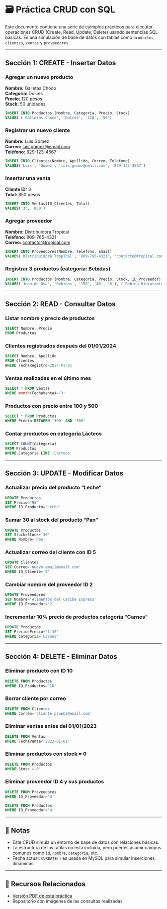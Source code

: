 # 🗃️ Práctica CRUD con SQL

Este documento contiene una serie de ejemplos prácticos para ejecutar operaciones CRUD (Create, Read, Update, Delete) usando sentencias SQL básicas. Es una simulación de base de datos con tablas como `productos`, `clientes`, `ventas` y `proveedores`.

---

## Sección 1: CREATE - Insertar Datos

### Agregar un nuevo producto
**Nombre:** Galletas Choco  
**Categoría:** Dulces  
**Precio:** 120 pesos  
**Stock:** 50 unidades

```sql
INSERT INTO Productos (Nombre, Categoria, Precio, Stock)
VALUES ('Galletas Choco', 'Dulces', '120', '50')
```

### Registrar un nuevo cliente
**Nombre:** Luis Gómez  
**Correo:** luis.gomez@email.com  
**Teléfono:** 829-123-4567

```sql
INSERT INTO Clientes(Nombre, Apellido, Correo, Telefono)
VALUES('Luis', 'Gómez', 'luis.gomez@email.com', '829-123-4567')
```

### Insertar una venta
**Cliente ID:** 3  
**Total:** 850 pesos

```sql
INSERT INTO Ventas(ID_Clientes, Total)
VALUES('3', '850')
```

### Agregar proveedor
**Nombre:** Distribuidora Tropical  
**Teléfono:** 809-765-4321  
**Correo:** contacto@tropical.com

```sql
INSERT INTO Proveedores(Nombre, Telefono, Email)
VALUES('Distribuidora Tropical', '809-765-4321', 'contacto@tropical.com')
```

### Registrar 3 productos (categoría: Bebidas)

```sql
INSERT INTO Productos (Nombre, Categoria, Precio, Stock, ID_Proveedor) 
VALUES('Jugo de Uva', 'Bebidas', '150', '40', '6'), ('Bebida Hidratante', 'Bebidas', '105', '25', '6'), ('Jugo de Manzana', 'Bebidas', '175', '120', '6')
```

---

## Sección 2: READ - Consultar Datos

### Listar nombre y precio de productos

```sql
SELECT Nombre, Precio 
FROM Productos
```

### Clientes registrados después del 01/01/2024

```sql
SELECT Nombre, Apellido
FROM Clientes
WHERE FechaRegistro>2024-01-01
```

### Ventas realizadas en el último mes

```sql
SELECT * FROM Ventas
WHERE month(FechaVenta)='3'
```

### Productos con precio entre 100 y 500

```sql
SELECT * FROM Productos
WHERE Precio BETWEEN '100' AND '500'
```

### Contar productos en categoría Lácteos

```sql
SELECT COUNT(Categoria) 
FROM Productos
WHERE Categoria LIKE 'Lácteos'
```

---

## Sección 3: UPDATE - Modificar Datos

### Actualizar precio del producto “Leche”

```sql
UPDATE Productos
SET Precio='95'
WHERE ID_Producto='Leche'
```

### Sumar 30 al stock del producto “Pan”

```sql
UPDATE Productos
SET Stock=Stock+'30'
WHERE Nombre='Pan'
```

### Actualizar correo del cliente con ID 5

```sql
UPDATE Clientes
SET Correo='nuevo.email@email.com'
WHERE ID_Cliente='5'
```

### Cambiar nombre del proveedor ID 2

```sql
UPDATE Proveedores
SET Nombre='Alimentos del Caribe Express'
WHERE ID_Proveedor='2'
```

### Incrementar 10% precio de productos categoría "Carnes"

```sql
UPDATE Productos
SET Precio=Precio*'1.10'
WHERE Categoria='Carnes'
```

---

## Sección 4: DELETE - Eliminar Datos

### Eliminar producto con ID 10

```sql
DELETE FROM Productos
WHERE ID_Productos='10'
```

### Borrar cliente por correo

```sql
DELETE FROM Clientes
WHERE Correo='cliente.prueba@email.com'
```

### Eliminar ventas antes del 01/01/2023

```sql
DELETE FROM Ventas
WHERE FechaVenta<'2023-01-01'
```

### Eliminar productos con stock = 0

```sql
DELETE FROM Productos
WHERE Stock ='0'
```

### Eliminar proveedor ID 4 y sus productos

```sql
DELETE FROM Proveedores
WHERE ID_Proveedor='4'

DELETE FROM Productos
WHERE ID_Proveedor='4'
```

---

## 📎 Notas

- Este CRUD simula un entorno de base de datos con relaciones básicas.
- La estructura de las tablas no está incluida, pero puedes asumir campos comunes como `id`, `nombre`, `categoria`, etc.
- Fecha actual: `CURDATE()` es usada en MySQL para simular inserciones dinámicas.

---

## 📁 Recursos Relacionados

- [Versión PDF de esta práctica](docs/CRUD_SQL.pdf)
- Repositorio con imágenes de las consultas realizadas